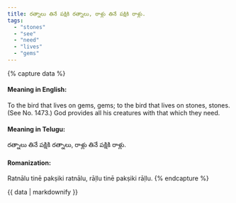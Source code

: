 ```yaml
---
title: రత్నాలు తినే పక్షికి రత్నాలు, రాళ్లు తినే పక్షికి రాళ్లు.
tags:
  - "stones"
  - "see"
  - "need"
  - "lives"
  - "gems"
---
```


{% capture data %}
#### Meaning in English:
To the bird that lives on gems, gems; to the bird that lives on stones, stones.
(See No. 1473.)
God provides all his creatures with that which they need.

#### Meaning in Telugu:
రత్నాలు తినే పక్షికి రత్నాలు, రాళ్లు తినే పక్షికి రాళ్లు.

#### Romanization:
Ratnālu tinē pakṣiki ratnālu, rāḷlu tinē pakṣiki rāḷlu.
{% endcapture %}

{{ data | markdownify }}

